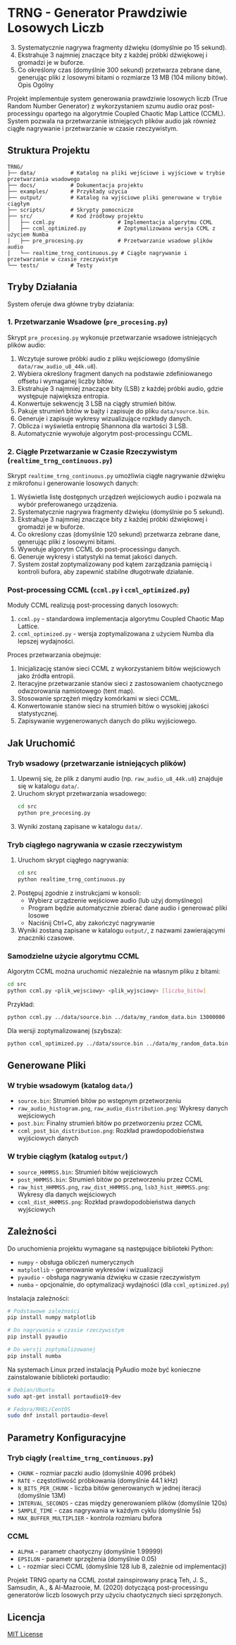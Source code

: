 # TRNG - Generator Prawdziwie Losowych Liczb
3. Systematycznie nagrywa fragmenty dźwięku (domyślnie po 15 sekund).
4. Ekstrahuje 3 najmniej znaczące bity z każdej próbki dźwiękowej i gromadzi je w buforze.
5. Co określony czas (domyślnie 300 sekund) przetwarza zebrane dane, generując pliki z losowymi bitami o rozmiarze 13 MB (104 miliony bitów). Opis Ogólny

Projekt implementuje system generowania prawdziwie losowych liczb (True Random Number Generator) z wykorzystaniem szumu audio oraz post-processingu opartego na algorytmie Coupled Chaotic Map Lattice (CCML). System pozwala na przetwarzanie istniejących plików audio jak również ciągłe nagrywanie i przetwarzanie w czasie rzeczywistym.

## Struktura Projektu

```
TRNG/
├── data/           # Katalog na pliki wejściowe i wyjściowe w trybie przetwarzania wsadowego
├── docs/           # Dokumentacja projektu
├── examples/       # Przykłady użycia
├── output/         # Katalog na wyjściowe pliki generowane w trybie ciągłym
├── scripts/        # Skrypty pomocnicze
├── src/            # Kod źródłowy projektu
│   ├── ccml.py                    # Implementacja algorytmu CCML
│   ├── ccml_optimized.py          # Zoptymalizowana wersja CCML z użyciem Numba
│   ├── pre_procesing.py           # Przetwarzanie wsadowe plików audio
│   └── realtime_trng_continuous.py # Ciągłe nagrywanie i przetwarzanie w czasie rzeczywistym
└── tests/          # Testy
```

## Tryby Działania

System oferuje dwa główne tryby działania:

### 1. Przetwarzanie Wsadowe (`pre_procesing.py`)

Skrypt `pre_procesing.py` wykonuje przetwarzanie wsadowe istniejących plików audio:

1. Wczytuje surowe próbki audio z pliku wejściowego (domyślnie `data/raw_audio_u8_44k.u8`).
2. Wybiera określony fragment danych na podstawie zdefiniowanego offsetu i wymaganej liczby bitów.
3. Ekstrahuje 3 najmniej znaczące bity (LSB) z każdej próbki audio, gdzie występuje największa entropia.
4. Konwertuje sekwencję 3 LSB na ciągły strumień bitów.
5. Pakuje strumień bitów w bajty i zapisuje do pliku `data/source.bin`.
7. Generuje i zapisuje wykresy wizualizujące rozkłady danych.
8. Oblicza i wyświetla entropię Shannona dla wartości 3 LSB.
9. Automatycznie wywołuje algorytm post-processingu CCML.

### 2. Ciągłe Przetwarzanie w Czasie Rzeczywistym (`realtime_trng_continuous.py`)

Skrypt `realtime_trng_continuous.py` umożliwia ciągłe nagrywanie dźwięku z mikrofonu i generowanie losowych danych:

1. Wyświetla listę dostępnych urządzeń wejściowych audio i pozwala na wybór preferowanego urządzenia.
2. Systematycznie nagrywa fragmenty dźwięku (domyślnie po 5 sekund).
3. Ekstrahuje 3 najmniej znaczące bity z każdej próbki dźwiękowej i gromadzi je w buforze.
4. Co określony czas (domyślnie 120 sekund) przetwarza zebrane dane, generując pliki z losowymi bitami.
5. Wywołuje algorytm CCML do post-processingu danych.
6. Generuje wykresy i statystyki na temat jakości danych.
7. System został zoptymalizowany pod kątem zarządzania pamięcią i kontroli bufora, aby zapewnić stabilne długotrwałe działanie.

### Post-processing CCML (`ccml.py` i `ccml_optimized.py`)

Moduły CCML realizują post-processing danych losowych:

1. `ccml.py` - standardowa implementacja algorytmu Coupled Chaotic Map Lattice.
2. `ccml_optimized.py` - wersja zoptymalizowana z użyciem Numba dla lepszej wydajności.

Proces przetwarzania obejmuje:

1. Inicjalizację stanów sieci CCML z wykorzystaniem bitów wejściowych jako źródła entropii.
2. Iteracyjne przetwarzanie stanów sieci z zastosowaniem chaotycznego odwzorowania namiotowego (tent map).
3. Stosowanie sprzężeń między komórkami w sieci CCML.
4. Konwertowanie stanów sieci na strumień bitów o wysokiej jakości statystycznej.
5. Zapisywanie wygenerowanych danych do pliku wyjściowego.

## Jak Uruchomić

### Tryb wsadowy (przetwarzanie istniejących plików)

1. Upewnij się, że plik z danymi audio (np. `raw_audio_u8_44k.u8`) znajduje się w katalogu `data/`.
2. Uruchom skrypt przetwarzania wsadowego:
   ```bash
   cd src
   python pre_procesing.py
   ```
3. Wyniki zostaną zapisane w katalogu `data/`.

### Tryb ciągłego nagrywania w czasie rzeczywistym

1. Uruchom skrypt ciągłego nagrywania:
   ```bash
   cd src
   python realtime_trng_continuous.py
   ```
2. Postępuj zgodnie z instrukcjami w konsoli:
   - Wybierz urządzenie wejściowe audio (lub użyj domyślnego)
   - Program będzie automatycznie zbierać dane audio i generować pliki losowe
   - Naciśnij Ctrl+C, aby zakończyć nagrywanie
3. Wyniki zostaną zapisane w katalogu `output/`, z nazwami zawierającymi znaczniki czasowe.

### Samodzielne użycie algorytmu CCML

Algorytm CCML można uruchomić niezależnie na własnym pliku z bitami:

```bash
cd src
python ccml.py <plik_wejsciowy> <plik_wyjsciowy> [liczba_bitów]
```

Przykład:
```bash
python ccml.py ../data/source.bin ../data/my_random_data.bin 13000000
```

Dla wersji zoptymalizowanej (szybsza):
```bash
python ccml_optimized.py ../data/source.bin ../data/my_random_data.bin 13000000
```

## Generowane Pliki

### W trybie wsadowym (katalog `data/`)

* `source.bin`: Strumień bitów po wstępnym przetworzeniu
* `raw_audio_histogram.png`, `raw_audio_distribution.png`: Wykresy danych wejściowych
* `post.bin`: Finalny strumień bitów po przetworzeniu przez CCML
* `ccml_post_bin_distribution.png`: Rozkład prawdopodobieństwa wyjściowych danych

### W trybie ciągłym (katalog `output/`)

* `source_HHMMSS.bin`: Strumień bitów wejściowych
* `post_HHMMSS.bin`: Strumień bitów po przetworzeniu przez CCML
* `raw_hist_HHMMSS.png`, `raw_dist_HHMMSS.png`, `lsb3_hist_HHMMSS.png`: Wykresy dla danych wejściowych
* `ccml_dist_HHMMSS.png`: Rozkład prawdopodobieństwa danych wyjściowych

## Zależności

Do uruchomienia projektu wymagane są następujące biblioteki Python:

* `numpy` - obsługa obliczeń numerycznych
* `matplotlib` - generowanie wykresów i wizualizacji
* `pyaudio` - obsługa nagrywania dźwięku w czasie rzeczywistym
* `numba` - opcjonalnie, do optymalizacji wydajności (dla `ccml_optimized.py`)

Instalacja zależności:
```bash
# Podstawowe zależności
pip install numpy matplotlib

# Do nagrywania w czasie rzeczywistym
pip install pyaudio

# Do wersji zoptymalizowanej
pip install numba
```

Na systemach Linux przed instalacją PyAudio może być konieczne zainstalowanie biblioteki portaudio:
```bash
# Debian/Ubuntu
sudo apt-get install portaudio19-dev

# Fedora/RHEL/CentOS
sudo dnf install portaudio-devel
```

## Parametry Konfiguracyjne

### Tryb ciągły (`realtime_trng_continuous.py`)

* `CHUNK` - rozmiar paczki audio (domyślnie 4096 próbek)
* `RATE` - częstotliwość próbkowania (domyślnie 44.1 kHz)
* `N_BITS_PER_CHUNK` - liczba bitów generowanych w jednej iteracji (domyślnie 13M)
* `INTERVAL_SECONDS` - czas między generowaniem plików (domyślnie 120s)
* `SAMPLE_TIME` - czas nagrywania w każdym cyklu (domyślnie 5s)
* `MAX_BUFFER_MULTIPLIER` - kontrola rozmiaru bufora

### CCML

* `ALPHA` - parametr chaotyczny (domyślnie 1.99999)
* `EPSILON` - parametr sprzężenia (domyślnie 0.05)
* `L` - rozmiar sieci CCML (domyślnie 128 lub 8, zależnie od implementacji)


Projekt TRNG oparty na CCML został zainspirowany pracą Teh, J. S., Samsudin, A., & Al-Mazrooie, M. (2020) dotyczącą post-processingu generatorów liczb losowych przy użyciu chaotycznych sieci sprzężonych.

## Licencja

[MIT License](LICENSE)
